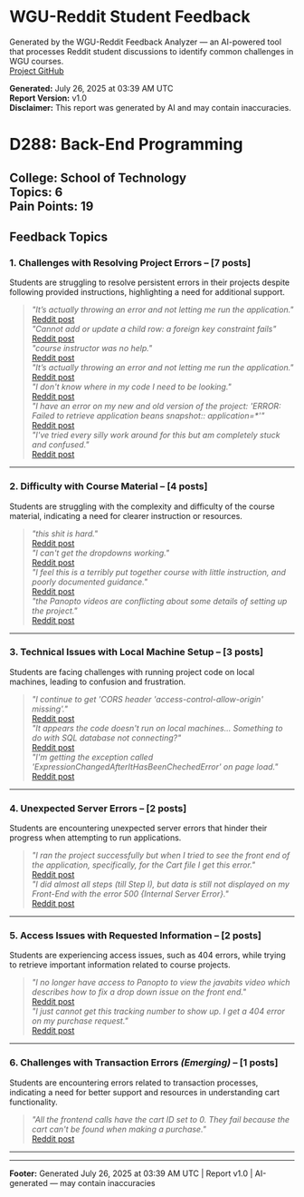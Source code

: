 # WGU-Reddit Student Feedback

Generated by the WGU-Reddit Feedback Analyzer — an AI-powered tool that processes Reddit student discussions to identify common challenges in WGU courses.  
[Project GitHub](https://wgudataninja.github.io/wgu-reddit-monitoring-pipeline/)

**Generated:** July 26, 2025 at 03:39 AM UTC  
**Report Version:** v1.0  
**Disclaimer:** This report was generated by AI and may contain inaccuracies.  
# D288: Back-End Programming
**College:** School of Technology  
**Topics:** 6  
**Pain Points:** 19  
---
## Feedback Topics
### 1. Challenges with Resolving Project Errors – [7 posts]
Students are struggling to resolve persistent errors in their projects despite following provided instructions, highlighting a need for additional support.  
> _"It’s actually throwing an error and not letting me run the application."_  
> [Reddit post](https://reddit.com/comments/1ki3ivy)  
> _"Cannot add or update a child row: a foreign key constraint fails"_  
> [Reddit post](https://reddit.com/comments/1ad7i6m)  
> _"course instructor was no help."_  
> [Reddit post](https://reddit.com/comments/1bj6kdn)  
> _"It’s actually throwing an error and not letting me run the application."_  
> [Reddit post](https://reddit.com/comments/1ki3ehm)  
> _"I don't know where in my code I need to be looking."_  
> [Reddit post](https://reddit.com/comments/1aiom4o)  
> _"I have an error on my new and old version of the project: 'ERROR: Failed to retrieve application beans snapshot:: application=*'"_  
> [Reddit post](https://reddit.com/comments/1eo5j5r)  
> _"I've tried every silly work around for this but am completely stuck and confused."_  
> [Reddit post](https://reddit.com/comments/1lok31v)  
---
### 2. Difficulty with Course Material – [4 posts]
Students are struggling with the complexity and difficulty of the course material, indicating a need for clearer instruction or resources.  
> _"this shit is hard."_  
> [Reddit post](https://reddit.com/comments/1fefvx8)  
> _"I can't get the dropdowns working."_  
> [Reddit post](https://reddit.com/comments/1axq54j)  
> _"I feel this is a terribly put together course with little instruction, and poorly documented guidance."_  
> [Reddit post](https://reddit.com/comments/1lnowd1)  
> _"the Panopto videos are conflicting about some details of setting up the project."_  
> [Reddit post](https://reddit.com/comments/1lnowd1)  
---
### 3. Technical Issues with Local Machine Setup – [3 posts]
Students are facing challenges with running project code on local machines, leading to confusion and frustration.  
> _"I continue to get 'CORS header 'access-control-allow-origin' missing'."_  
> [Reddit post](https://reddit.com/comments/1m5t0bn)  
> _"It appears the code doesn't run on local machines... Something to do with SQL database not connecting?"_  
> [Reddit post](https://reddit.com/comments/1k4uzgm)  
> _"I'm getting the exception called 'ExpressionChangedAfterItHasBeenChechedError' on page load."_  
> [Reddit post](https://reddit.com/comments/1gnkpzc)  
---
### 4. Unexpected Server Errors – [2 posts]
Students are encountering unexpected server errors that hinder their progress when attempting to run applications.  
> _"I ran the project successfully but when I tried to see the front end of the application, specifically, for the Cart file I get this error."_  
> [Reddit post](https://reddit.com/comments/1jfaw2u)  
> _"I did almost all steps (till Step I), but data is still not displayed on my Front-End with the error 500 {Internal Server Error}."_  
> [Reddit post](https://reddit.com/comments/1l6nd36)  
---
### 5. Access Issues with Requested Information – [2 posts]
Students are experiencing access issues, such as 404 errors, while trying to retrieve important information related to course projects.  
> _"I no longer have access to Panopto to view the javabits video which describes how to fix a drop down issue on the front end."_  
> [Reddit post](https://reddit.com/comments/1eo5j5r)  
> _"I just cannot get this tracking number to show up. I get a 404 error on my purchase request."_  
> [Reddit post](https://reddit.com/comments/1fyi1im)  
---
### 6. Challenges with Transaction Errors _(Emerging)_ – [1 posts]
Students are encountering errors related to transaction processes, indicating a need for better support and resources in understanding cart functionality.  
> _"All the frontend calls have the cart ID set to 0. They fail because the cart can't be found when making a purchase."_  
> [Reddit post](https://reddit.com/comments/1cbonta)  
---
---
**Footer:** Generated July 26, 2025 at 03:39 AM UTC | Report v1.0 | AI-generated — may contain inaccuracies  